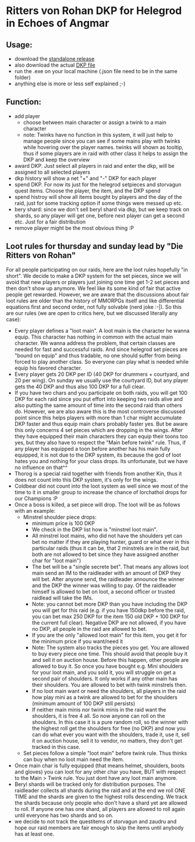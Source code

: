 # Ritters von Rohan DKP for Helegrod in Echoes of Angmar

## Usage:
- download the [standalone release](https://github.com/MaSchm1983/lotroDKP/releases/download/v0.9.1-beta/lotroDKPsystem.exe)
- also download the actual [DKP file](https://github.com/MaSchm1983/lotroDKP/blob/main/lotro_dkp_backup.json)
- run the .exe on your local machine (.json file need to be in the same folder)
- anything else is more or less self explained ;-) 

## Function:
- add player
  - choose between main character or assign a twink to a main character
  - note: Twinks have no function in this system, it will just help to manage people since you can see if some mains play with twinks while hovering over the player names. twinks will shown as tooltip, thus if some players are in raid with other class it helps to assign the DKP and keep the overview
- award DKP. Just select all players in raid and enter the dkp, will be assigned to all selected players
- dkp history will show a net "+" and "-" DKP for each player
- spend DKP. For now its just for the helegrod setpieces and storvagun quest items. Choose the player, the item, and the DKP spend
- spend histroy will show all items bought by players and the day of the raid, just for some tracking option if some things were messed up etc.
- bery shard: since we don't sell beryl shard via dkp, but we keep track on shards, so any player will get one, before next player can get a second etc. Just for a fair distribution
- remove player might be the most obvious thing :P 

## Loot rules for thursday and sunday lead by "Die Ritters von Rohan"
For all people participating on our raids, here are the loot rules hopefully "in short". We decide to make a DKP system for the set pieces, since we will avoid that new players or players just joining one time get 1-2 set pieces and then don't show up anymore. We feel like its some kind of fair that active people get rewarded. However, we are aware that the discussions about fair loot rules are older than the history of MMORPGs itself and like differential equations first and second order, not fully solvable (nerd joke :-|). So this are our rules (we are open to critics here, but we discussed literally any case):

- Every player defines a "loot main". A loot main is the character he wanna equip. This character has nothing in common with the actual main character. We wanna address the problem, that certain classes are needed for fast and successful raids. And since helegrod set pieces are "bound on equip" and thus tradable, no one should suffer from being forced to play another class. So everyone can play what is needed while equip his favored character. 
- Every player gets 20 DKP per ID (40 DKP for drummers + courtyard, and 20 per wing). On sunday we usually use the courtyard ID, but any player gets the 40 DKP and thus also 100 DKP for a full clear. 
- If you have two chars and you participate on both raids, you will get 100 DKP for each raid since you put effort into keeping two raids alive and also putting the same amount of time into the second raid than others do. However, we are also aware this is the most controverse discussed point since this helps players with more than 1 char might accumulate DKP faster and thus equip main chars probably faster yes. But be aware this only concerns 4 set pieces which are dropping in the wings. After they have equipped their main characters they can equip their toons too yes, but they also have to respect the "Main before twink" rule. Thus, if any player has equipped a toon before another has his main fully equipped, it is not due to the DKP system, its because the god of loot hates you and nothing for your class drops. Its unfortunate, but we have no influence on that^^
- Thorog is a special raid together with friends from another Kin, thus it does not count into this DKP system, it's only for the wings. 
- Coldbear did not count into the loot system as well since we most of the time to it in smaller group to increase the chance of Iorchathol drops for our Champions :P 
- Once a boss is killed, a set piece will drop. The loot will be as follows with an example:
  - Minstrel shoulder piece drops:
    - minimum price is 100 DKP
    - We check in the DKP list how is "minstrel loot main".
    - All minstrel loot mains, who did not have the shoulders yet can bet no matter if they are playing hunter, guard or what ever in this particular raids (thus it can be, that 2 minstrels are in the raid, but both are not allowed to bet since they have assigned another char for "loot main")
    - The bet will be a "single secrete bet". That means any allows loot main send an IM to the raidleader with an amount of DKP they will bet. After anyone send, the raidleader announce the winner and the DKP the winner was willing to pay. Of the raidleader himself is allowed to bet on loot, a second officer or trusted raidlead will take the IMs.
    - Note: you cannot bet more DKP than you have including the DKP you will get for this raid (e.g. if you have 150dkp before the raid, you can bet max 250 DKP for the item 150 old DKP + 100 DKP for the current full clear). Negative DKP are not allowed, if you have no DKP, all people in the raid are allowed to bet.
    - If you are the only "allowed loot main" for this item, you get it for the minimum price if you want/need it
    - Note: The system also tracks the pieces you get. You are allowed to buy every piece one time. This should avoid that people buy it and sell it on auction house. Before this happen, other people are allowed to buy it. So once you have bought e.g. Mini shoulders for your loot main, and you sold it, you will struggle on get a second pair of shoulders. It only works if any other main has their shoulders. You are allowed to bet with twink minstrels then.
    - If no loot main want or need the shoulders, all players in the raid how play mini as a twink are allowed to bet for the shoulders (minimum amount of 100 DKP still persists)
    - If neither main minis nor twink minis in the raid want the shoulders, it is free 4 all. So now anyone can roll on the shoulders. In this case it is a pure random roll, so the winner with the highest roll get the shoulders for free (no DKP) and now you can do what ever you want with the shoulders, trade it, use it, sell it on auction house, sell it to vendor, no matters, they don't get tracked in this case. 
  - Set pieces follow a simple "loot main" before twink rule. Thus thinks can buy when no loot main need the item.
- Once main char is fully equipped (that means helmet, shoulders, boots and gloves) you can loot for any other char you have, BUT with respect to the Main > Twink rule. You just dont have any loot main anymore. 
- Beryl shards will be tracked only for distribution purposes. The raidleader collects all shards during the raid and at the end we roll ONE TIME and the shards are given to the highest rolls descending. We track the shards because only people who don't have a shard yet are allowed to roll. If anyone one has one shard, all players are allowed to roll again until everyone has two shards and so on.
- we decide to not track the questitems of storvagun and zaudru and hope our raid members are fair enough to skip the items until anybody has at least one. 


